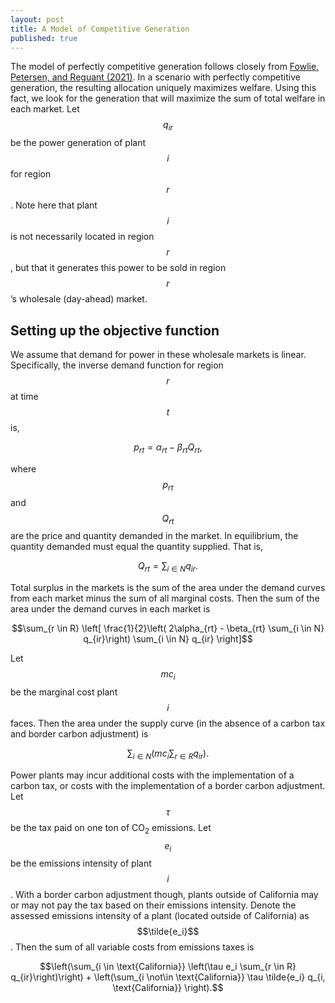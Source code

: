 ```yaml
---
layout: post
title: A Model of Competitive Generation
published: true
---
```


The model of perfectly competitive generation follows closely from [Fowlie, Petersen, and Reguant (2021)](https://www.aeaweb.org/articles?id=10.1257/pandp.20211073). In a scenario with perfectly competitive generation, the resulting allocation uniquely maximizes welfare. Using this fact, we look for the generation that will maximize the sum of total welfare in each market. Let $$q_{ir}$$ be the power generation of plant $$i$$ for region $$r$$. Note here that plant $$i$$ is not necessarily located in region $$r$$, but that it generates this power to be sold in region $$r$$’s wholesale (day-ahead) market. 

## Setting up the objective function

We assume that demand for power in these wholesale markets is linear. Specifically, the inverse demand function for region $$r$$ at time $$t$$ is,

$$p_{rt} = \alpha_{rt} - \beta_{rt} Q_{rt},$$

where $$p_{rt}$$ and $$Q_{rt}$$ are the price and quantity demanded in the market. In equilibrium, the quantity demanded must equal the quantity supplied. That is, 

$$Q_{rt} = \sum_{i \in N} q_{ir}.$$

Total surplus in the markets is the sum of the area under the demand curves from each market minus the sum of all marginal costs. Then the sum of the area under the demand curves in each market is

$$\sum_{r \in R} \left[ \frac{1}{2}\left( 2\alpha_{rt} - \beta_{rt} \sum_{i \in N} q_{ir}\right) \sum_{i \in N} q_{ir} \right]$$

Let $$mc_i$$ be the marginal cost plant $$i$$ faces. Then the area under the supply curve (in the absence of a carbon tax and border carbon adjustment) is

$$\sum_{i \in N} \left( mc_i  \sum_{r \in R} q_{ir} \right).$$

Power plants may incur additional costs with the implementation of a carbon tax, or costs with the implementation of a border carbon adjustment. Let $$\tau$$ be the tax paid on one ton of CO<sub>2</sub> emissions. Let $$e_i$$ be the emissions intensity of plant $$i$$. With a border carbon adjustment though, plants outside of California may or may not pay the tax based on their emissions intensity. Denote the assessed emissions intensity of a plant (located outside of California) as $$\tilde{e_i}$$. Then the sum of all variable costs from emissions taxes is

$$\left(\sum_{i \in \text{California}} \left(\tau e_i \sum_{r \in R} q_{ir}\right)\right) + \left(\sum_{i \not\in \text{California}} \tau \tilde{e_i} q_{i, \text{California}} \right).$$

